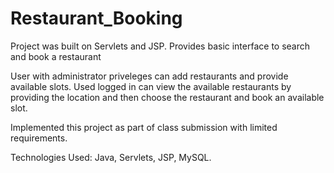 # Restaurant_Booking
Project was built on Servlets and JSP. Provides basic interface to search and book a restaurant

User with administrator priveleges can add restaurants and provide available slots.
Used logged in can view the available restaurants by providing the location and then choose the restaurant and book an available slot.

Implemented this project as part of class submission with limited requirements. 

Technologies Used: Java, Servlets, JSP, MySQL.
